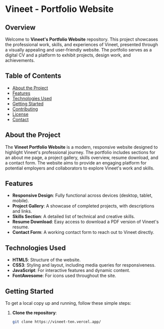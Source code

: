 # Vineet - Portfolio Website

## Overview

Welcome to **Vineet's Portfolio Website** repository. This project showcases the professional work, skills, and experiences of Vineet, presented through a visually appealing and user-friendly website. The portfolio serves as a digital CV and a platform to exhibit projects, design work, and achievements.

## Table of Contents

- [About the Project](#about-the-project)
- [Features](#features)
- [Technologies Used](#technologies-used)
- [Getting Started](#getting-started)
- [Contributing](#contributing)
- [License](#license)
- [Contact](#contact)

## About the Project

The **Vineet Portfolio Website** is a modern, responsive website designed to highlight Vineet's professional journey. The portfolio includes sections for an about me page, a project gallery, skills overview, resume download, and a contact form. The website aims to provide an engaging platform for potential employers and collaborators to explore Vineet's work and skills.

## Features

- **Responsive Design**: Fully functional across devices (desktop, tablet, mobile).
- **Project Gallery**: A showcase of completed projects, with descriptions and links.
- **Skills Section**: A detailed list of technical and creative skills.
- **Resume Download**: Easy access to download a PDF version of Vineet's resume.
- **Contact Form**: A working contact form to reach out to Vineet directly.

## Technologies Used

- **HTML5**: Structure of the website.
- **CSS3**: Styling and layout, including media queries for responsiveness.
- **JavaScript**: For interactive features and dynamic content.
- **FontAwesome**: For icons used throughout the site.

## Getting Started

To get a local copy up and running, follow these simple steps:

1. **Clone the repository**:  
   ```bash
   git clone https://vineet-ten.vercel.app/
